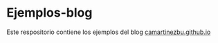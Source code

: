 # Ejemplos-blog

Este respositorio contiene los ejemplos del blog [camartinezbu.github.io](camartinezbu.github.io)
